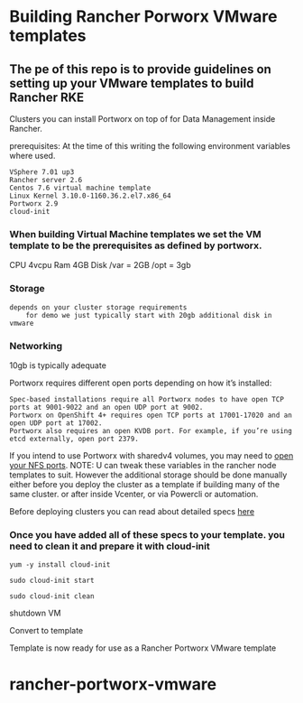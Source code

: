 # Building Rancher Porworx VMware templates 

## The pe of this repo is to provide guidelines on setting up your VMware templates to build Rancher RKE
Clusters you can install Portworx on top of for Data Management inside Rancher.


prerequisites:
At the time of this writing the following environment variables where used.
```
VSphere 7.01 up3
Rancher server 2.6
Centos 7.6 virtual machine template
Linux Kernel 3.10.0-1160.36.2.el7.x86_64
Portworx 2.9
cloud-init
```
###   When building Virtual Machine templates we set the VM template to be the prerequisites as defined by portworx. 

CPU 4vcpu
Ram 4GB
Disk 
	/var = 2GB
        /opt = 3gb

### Storage 
	depends on your cluster storage requirements 
        for demo we just typically start with 20gb additional disk in vmware

### Networking 

10gb is typically adequate

Portworx requires different open ports depending on how it’s installed:
```
Spec-based installations require all Portworx nodes to have open TCP ports at 9001-9022 and an open UDP port at 9002.
Portworx on OpenShift 4+ requires open TCP ports at 17001-17020 and an open UDP port at 17002.
Portworx also requires an open KVDB port. For example, if you’re using etcd externally, open port 2379.
```
If you intend to use Portworx with sharedv4 volumes, you may need to [open your NFS ports](https://docs.portworx.com/portworx-install-with-kubernetes/storage-operations/create-pvcs/open-nfs-ports/).
NOTE: U can tweak these variables in the rancher node templates to suit. However the additional storage should be done manually either before you deploy the cluster as a template if building many of the same cluster. or after inside Vcenter, or via Powercli or automation. 

Before deploying clusters you can read about detailed specs [here](https://docs.portworx.com/start-here-installation/)

### Once you have added all of these specs to your template. you need to clean it and prepare it with cloud-init
```
yum -y install cloud-init

sudo cloud-init start

sudo cloud-init clean
```

shutdown VM

Convert to template 

Template is now ready for use as a Rancher Portworx VMware template

# rancher-portworx-vmware
